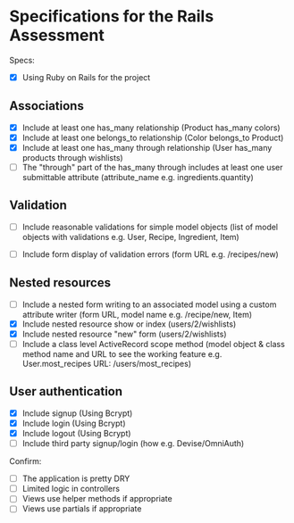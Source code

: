 # Specifications for the Rails Assessment

Specs:
- [x] Using Ruby on Rails for the project

## Associations
- [x] Include at least one has_many relationship (Product has_many colors) 
- [x] Include at least one belongs_to relationship (Color belongs_to Product)
- [x] Include at least one has_many through relationship (User has_many products through wishlists)
- [ ] The "through" part of the has_many through includes at least one user submittable attribute (attribute_name e.g. ingredients.quantity)

## Validation
- [ ] Include reasonable validations for simple model objects (list of model objects with validations e.g. User, Recipe, Ingredient, Item)
- [ ] Include form display of validation errors (form URL e.g. /recipes/new)


## Nested resources
- [ ] Include a nested form writing to an associated model using a custom attribute writer (form URL, model name e.g. /recipe/new, Item)
- [x] Include nested resource show or index (users/2/wishlists)
- [x] Include nested resource "new" form (users/2/wishlists)
- [ ] Include a class level ActiveRecord scope method (model object & class method name and URL to see the working feature e.g. User.most_recipes URL: /users/most_recipes)

## User authentication 
- [x] Include signup (Using Bcrypt)
- [x] Include login (Using Bcrypt)
- [x] Include logout (Using Bcrypt)
- [ ] Include third party signup/login (how e.g. Devise/OmniAuth)

Confirm:
- [ ] The application is pretty DRY
- [ ] Limited logic in controllers
- [ ] Views use helper methods if appropriate
- [ ] Views use partials if appropriate